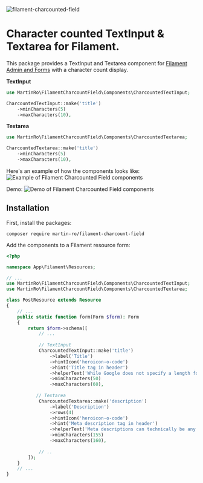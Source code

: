 ![filament-charcounted-field](https://github.com/martin-ro/filament-charcount-field/blob/main/art/banner.png)

# Character counted TextInput & Textarea for Filament.

This package provides a TextInput and Textarea component for [Filament Admin and Forms](https://filamentphp.com) with a character count display.

**TextInput**
```php
use MartinRo\FilamentCharcountField\Components\CharcountedTextInput;

CharcountedTextInput::make('title')
    ->minCharacters(5)
    ->maxCharacters(10),
```

**Textarea**
```php
use MartinRo\FilamentCharcountField\Components\CharcountedTextarea;

CharcountedTextarea::make('title')
    ->minCharacters(5)
    ->maxCharacters(10),
```

Here's an example of how the components looks like:
![Example of Filament Charcounted Field components](https://github.com/martin-ro/filament-charcount-field/blob/main/art/example.png)

Demo:
![Demo of Filament Charcounted Field components](https://github.com/martin-ro/filament-charcount-field/blob/main/art/demo.gif)

## Installation

First, install the packages:

```shell
composer require martin-ro/filament-charcount-field
```

Add the components to a Filament resource form:
```php
<?php

namespace App\Filament\Resources;

// ...
use MartinRo\FilamentCharcountField\Components\CharcountedTextInput;
use MartinRo\FilamentCharcountField\Components\CharcountedTextarea;

class PostResource extends Resource
{
    // ...
    public static function form(Form $form): Form
    {
        return $form->schema([
            // ...
            
            // TextInput
            CharcountedTextInput::make('title')
                ->label('Title')
                ->hintIcon('heroicon-o-code')
                ->hint('Title tag in header')
                ->helperText('While Google does not specify a length for title tags, usually the first 50–60 characters are displayed.')
                ->minCharacters(50)
                ->maxCharacters(60),
                           
           // Textarea 
            CharcountedTextarea::make('description')
                ->label('Description')
                ->rows(4)
                ->hintIcon('heroicon-o-code')
                ->hint('Meta description tag in header')
                ->helperText('Meta descriptions can technically be any length, but Google generally truncates snippets to ~155-160 characters.')
                ->minCharacters(155)
                ->maxCharacters(160),
                
            // ..
        ]);
    }
    // ...
}
```

